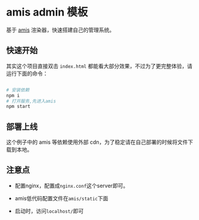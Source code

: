 # amis admin 模板

基于 [amis](https://github.com/baidu/amis) 渲染器，快速搭建自己的管理系统。

## 快速开始

其实这个项目直接双击 `index.html` 都能看大部分效果，不过为了更完整体验，请运行下面的命令：

```bash

# 安装依赖
npm i
# 打开服务,先进入amis
npm start
```

## 部署上线

这个例子中的 amis 等依赖使用外部 cdn，为了稳定请在自己部署的时候将文件下载到本地。

## 注意点

- 配置nginx，配置成`nginx.conf`这个server即可。

- amis低代码配置文件在`amis/static`下面

- 启动时，访问`localhost/`即可